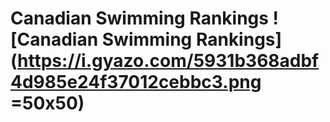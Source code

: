 # Canadian Swimming Rankings    ![Canadian Swimming Rankings](https://i.gyazo.com/5931b368adbf4d985e24f37012cebbc3.png =50x50)
